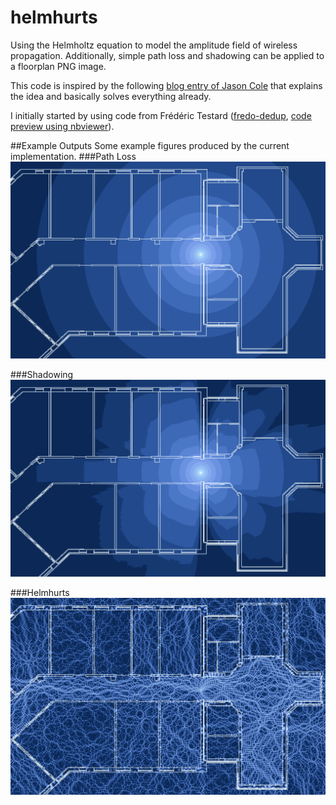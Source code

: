 # helmhurts
Using the Helmholtz equation to model the amplitude field of wireless propagation. Additionally, simple path loss and shadowing can be applied to a floorplan PNG image.

This code is inspired by the following [blog entry of Jason Cole](http://jasmcole.com/2014/08/25/helmhurts) that explains the idea and basically solves everything already. 

I initially started by using code from Frédéric Testard ([fredo-dedup](https://gist.github.com/fredo-dedup), [code preview using nbviewer](http://nbviewer.ipython.org/gist/fredo-dedup/31ae1b6017833e9a18f8)).

##Example Outputs
Some example figures produced by the current implementation.
###Path Loss
![Path loss](examples/ex-pathloss.png)

###Shadowing
![Shadowing](examples/ex-shadowing.png)

###Helmhurts
![Helmhurts](examples/ex-helmhurts.png)
